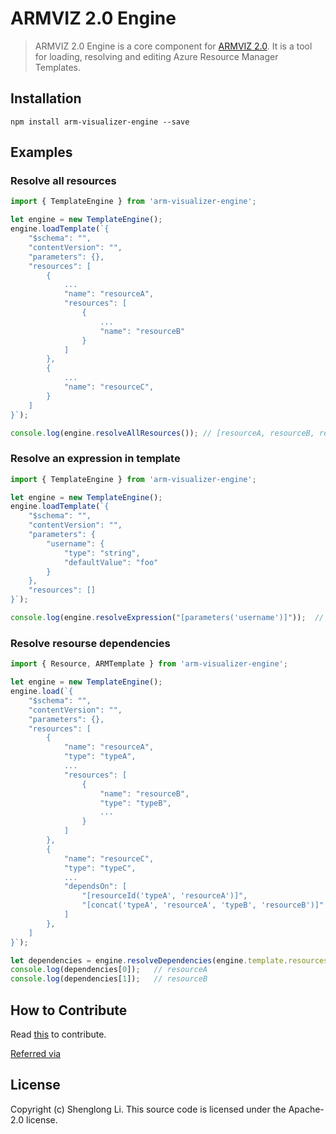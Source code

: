 # ARMVIZ 2.0 Engine
> ARMVIZ 2.0 Engine is a core component for [ARMVIZ 2.0](https://github.com/msshli/arm-visualizer). It is a tool for loading, resolving and editing Azure Resource Manager Templates.

## Installation

```
npm install arm-visualizer-engine --save
```

## Examples

### Resolve all resources

```js
import { TemplateEngine } from 'arm-visualizer-engine';

let engine = new TemplateEngine();
engine.loadTemplate(`{
    "$schema": "",
    "contentVersion": "",
    "parameters": {},
    "resources": [
        {
            ...
            "name": "resourceA",
            "resources": [
                {
                    ...
                    "name": "resourceB"
                }
            ]
        },
        {
            ...
            "name": "resourceC",
        }
    ]
}`);

console.log(engine.resolveAllResources()); // [resourceA, resourceB, resourceC];
```

### Resolve an expression in template


```js
import { TemplateEngine } from 'arm-visualizer-engine';

let engine = new TemplateEngine();
engine.loadTemplate(`{
    "$schema": "",
    "contentVersion": "",
    "parameters": {
        "username": {
            "type": "string",
            "defaultValue": "foo"
        }
    },
    "resources": []
}`);

console.log(engine.resolveExpression("[parameters('username')]"));  // 'foo'
```

### Resolve resourse dependencies

```js
import { Resource, ARMTemplate } from 'arm-visualizer-engine';

let engine = new TemplateEngine();
engine.load(`{
    "$schema": "",
    "contentVersion": "",
    "parameters": {},
    "resources": [
        {
            "name": "resourceA",
            "type": "typeA",
            ...
            "resources": [
                {
                    "name": "resourceB",
                    "type": "typeB",
                    ...
                }
            ]
        },
        {
            "name": "resourceC",
            "type": "typeC",
            ...
            "dependsOn": [
                "[resourceId('typeA', 'resourceA')]",
                "[concat('typeA', 'resourceA', 'typeB', 'resourceB')]"
            ]
        },
    ]
}`);

let dependencies = engine.resolveDependencies(engine.template.resources[0]);
console.log(dependencies[0]);   // resourceA
console.log(dependencies[1]);   // resourceB

```

## How to Contribute
Read [this](https://github.com/msshli/arm-visualizer-engine/blob/master/CONTRIBUTING.md) to contribute.

[Referred via](https://github.com/joeybaker/generator-iojs)

## License

Copyright (c) Shenglong Li.
This source code is licensed under the Apache-2.0 license.
